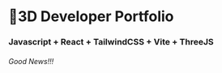 # 🚀3D Developer Portfolio

### Javascript + React + TailwindCSS + Vite + ThreeJS
###### Good News!!!
